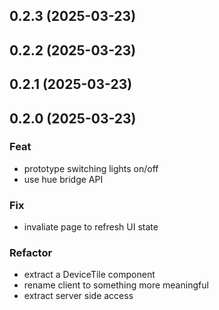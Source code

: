 ## 0.2.3 (2025-03-23)

## 0.2.2 (2025-03-23)

## 0.2.1 (2025-03-23)

## 0.2.0 (2025-03-23)

### Feat

- prototype switching lights on/off
- use hue bridge API

### Fix

- invaliate page to refresh UI state

### Refactor

- extract a DeviceTile component
- rename client to something more meaningful
- extract server side access

